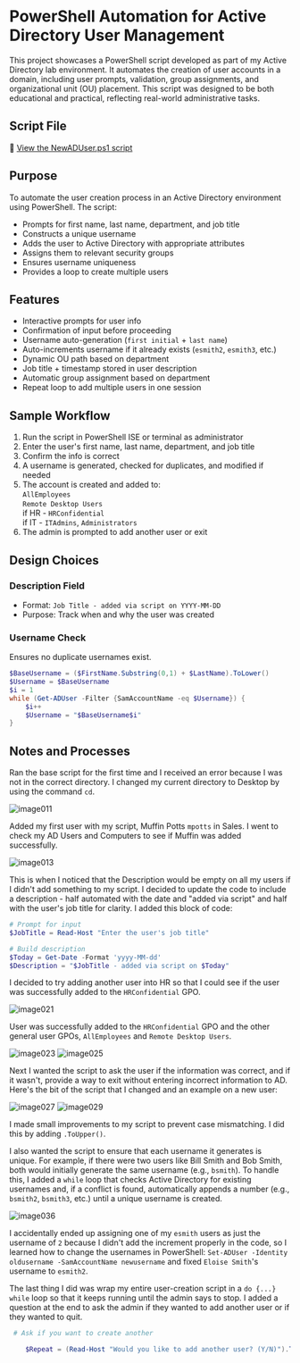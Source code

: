 # PowerShell Automation for Active Directory User Management

This project showcases a PowerShell script developed as part of my Active Directory lab environment. It automates the creation of user accounts in a domain, including user prompts, validation, group assignments, and organizational unit (OU) placement. This script was designed to be both educational and practical, reflecting real-world administrative tasks.     


## Script File
📄 [View the NewADUser.ps1 script](./NewADUser.ps1)


## Purpose

To automate the user creation process in an Active Directory environment using PowerShell. The script:      
- Prompts for first name, last name, department, and job title
- Constructs a unique username
- Adds the user to Active Directory with appropriate attributes
- Assigns them to relevant security groups
- Ensures username uniqueness
- Provides a loop to create multiple users


## Features

- Interactive prompts for user info
- Confirmation of input before proceeding
- Username auto-generation (`first initial` + `last name`)
- Auto-increments username if it already exists (`esmith2`, `esmith3`, etc.)
- Dynamic OU path based on department
- Job title + timestamp stored in user description
- Automatic group assignment based on department
- Repeat loop to add multiple users in one session


## Sample Workflow

1. Run the script in PowerShell ISE or terminal as administrator
2. Enter the user's first name, last name, department, and job title
3. Confirm the info is correct
4. A username is generated, checked for duplicates, and modified if needed
5. The account is created and added to:      
   `AllEmployees`      
   `Remote Desktop Users`     
    if HR - `HRConfidential`      
    if IT - `ITAdmins`, `Administrators`      
6. The admin is prompted to add another user or exit


## Design Choices

### Description Field
- Format: `Job Title - added via script on YYYY-MM-DD`
- Purpose: Track when and why the user was created

### Username Check
Ensures no duplicate usernames exist.
```powershell
$BaseUsername = ($FirstName.Substring(0,1) + $LastName).ToLower()
$Username = $BaseUsername
$i = 1
while (Get-ADUser -Filter {SamAccountName -eq $Username}) {
    $i++
    $Username = "$BaseUsername$i"
}
```


## Notes and Processes

Ran the base script for the first time and I received an error because I was not in the correct directory. I changed my current directory to Desktop by using the command `cd`.     

![image011](images/image011.png)       

Added my first user with my script, Muffin Potts `mpotts` in Sales. I went to check my AD Users and Computers to see if Muffin was added successfully.     

![image013](images/image013.png)      

This is when I noticed that the Description would be empty on all my users if I didn't add something to my script. I decided to update the code to include a description - half automated with the date and "added via script" and half with the user's job title for clarity. I added this block of code:

```powershell
# Prompt for input
$JobTitle = Read-Host "Enter the user's job title"

# Build description
$Today = Get-Date -Format 'yyyy-MM-dd'
$Description = "$JobTitle - added via script on $Today"
```

I decided to try adding another user into HR so that I could see if the user was successfully added to the `HRConfidential` GPO.

![image021](images/image021.png)     

User was successfully added to the `HRConfidential` GPO and the other general user GPOs, `AllEmployees` and `Remote Desktop Users`.

![image023](images/image023.png) ![image025](images/image025.png)     


Next I wanted the script to ask the user if the information was correct, and if it wasn't, provide a way to exit without entering incorrect information to AD. Here's the bit of the script that I changed and an example on a new user:      

![image027](images/image027.png) ![image029](images/image029.png)     


I made small improvements to my script to prevent case mismatching. I did this by adding `.ToUpper()`.     

I also wanted the script to ensure that each username it generates is unique. For example, if there were two users like Bill Smith and Bob Smith, both would initially generate the same username (e.g., `bsmith`). To handle this, I added a `while` loop that checks Active Directory for existing usernames and, if a conflict is found, automatically appends a number (e.g., `bsmith2`, `bsmith3`, etc.) until a unique username is created.     

![image036](images/image036.gif)     

I accidentally ended up assigning one of my `esmith` users as just the username of `2` because I didn't add the increment properly in the code, so I learned how to change the usernames in PowerShell: `Set-ADUser -Identity oldusername -SamAccountName newusername` and fixed `Eloise Smith`'s username to `esmith2`.     

The last thing I did was wrap my entire user-creation script in a `do {...} while` loop so that it keeps running until the admin says to stop. I added a question at the end to ask the admin if they wanted to add another user or if they wanted to quit.

```powershell
 # Ask if you want to create another

    $Repeat = (Read-Host "Would you like to add another user? (Y/N)").ToUpper()
```
